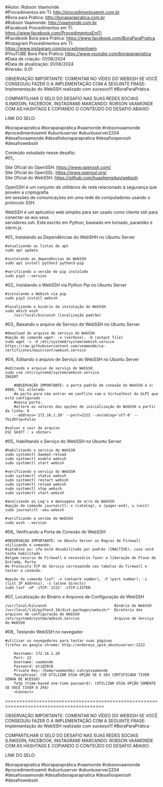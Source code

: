 #Autor: Robson Vaamonde<br>
#Procedimentos em TI: http://procedimentosemti.com.br<br>
#Bora para Prática: http://boraparapratica.com.br<br>
#Robson Vaamonde: http://vaamonde.com.br<br>
#Facebook Procedimentos em TI: https://www.facebook.com/ProcedimentosEmTi<br>
#Facebook Bora para Prática: https://www.facebook.com/BoraParaPratica<br>
#Instagram Procedimentos em TI: https://www.instagram.com/procedimentoem<br>
#YouTUBE Bora Para Prática: https://www.youtube.com/boraparapratica<br>
#Data de criação: 01/06/2024<br>
#Data de atualização: 01/06/2024<br>
#Versão: 0.01<br>

OBSERVAÇÃO IMPORTANTE: COMENTAR NO VÍDEO DO WEBSSH SE VOCÊ CONSEGUIU FAZER O A IMPLEMENTAÇÃO COM 
A SEGUINTE FRASE: Implementação do WebSSH realizado com sucesso!!! #BoraParaPrática

COMPARTILHAR O SELO DO DESAFIO NAS SUAS REDES SOCIAIS (LINKEDIN, FACEBOOK, INSTAGRAM)
MARCANDO: ROBSON VAAMONDE COM AS HASHTAGS E COPIANDO O CONTEÚDO DO DESAFIO ABAIXO: 

LINK DO SELO: 

#boraparapratica #boraparaprática #vaamonde #robsonvaamonde #procedimentosemti #ubuntuserver 
#ubuntuserver2204 #desafiovaamonde #desafioboraparapratica #desafioopenssh #desafiowebssh

Conteúdo estudado nesse desafio:<br>
#01_ 

Site Oficial do OpenSSH: https://www.openssh.com/<br>
Site Oficial do OpenSSL: https://www.openssl.org/<br>
Site Oficial do WebSSH: https://github.com/huashengdun/webssh

OpenSSH é um conjunto de utilitários de rede relacionado à segurança que provém a criptografia<br> 
em sessões de comunicações em uma rede de computadores usando o protocolo SSH.

WebSSH é um aplicativo web simples para ser usado como cliente ssh para conectar-se aos seus <br>
servidores ssh. Está escrito em Python, baseado em tornado, paramiko e xterm.js.

#01_ Instalando as Dependências do WebSHH no Ubuntu Server<br>

	#atualizando as listas do apt
	sudo apt update

	#instalando as dependências do WebSSH
	sudo apt install python3 python3-pip

	#verificando a versão do pip instalado
	sudo pip3 --version

#02_ Instalando o WebSSH via Python Pip no Ubuntu Server<br>

	#instalando o Webssh via pip
	sudo pip3 install webssh

	#localizando o binário da instalação do WebSSH
	sudo which wssh
		/usr/local/bin/wssh (localização padrão)

#03_ Baixando o arquivo de Serviço do WebSSH no Ubuntu Server<br>

	#download do arquivo de serviço do WebSSH
	#opção do comando wget: -v (verbose), -O (output file)
	sudo wget -v -O /etc/systemd/system/webssh.service https://raw.githubusercontent.com/vaamonde/ca-certificates/main/conf/webssh.service

#04_ Editando o arquivo de Serviço do WebSSH no Ubuntu Server<br>

	#editando o arquivo de serviço do WebSSH
	sudo vim /etc/systemd/system/webssh.service
	INSERT

		#OBSERVAÇÃO IMPORTANTE: a porta padrão de conexão do WebSSH é a: 8888, foi alterado
		#a porta para não entrar em conflito com o Virtualhost do GLPI que está configurado
		#nessa porta.
		#altere os valores das opções de inicialização do WebSSH a partir da linha: 9
		--address='172.16.1.20' --port=2222 --encoding='utf-8' --fbidhttp=False

	#salvar e sair do arquivo
	ESC SHIFT : x <Enter>

#05_ Habilitando o Serviço do WebSSH no Ubuntu Server<br>

	#habilitando o serviço do WebSSH
	sudo systemctl daemon-reload
	sudo systemctl enable webssh
	sudo systemctl start webssh

	#verificando o serviço do WebSSH
	sudo systemctl status webssh
	sudo systemctl restart webssh
	sudo systemctl reload webssh
	sudo systemctl stop webssh
	sudo systemctl start webssh

	#analisando os Log's e mensagens de erro do WebSSH
	#opção do comando journalctl: x (catalog), e (pager-end), u (unit)
	sudo journalctl -xeu webssh
	
	#verificando a versão do WebSSH
	sudo wssh --version

#06_ Verificando a Porta de Conexão do WebSSH<br>

	#OBSERVAÇÃO IMPORTANTE: no Ubuntu Server as Regras de Firewall utilizando o comando: 
	#iptables ou: ufw está desabilitado por padrão (INACTIVE), caso você tenha habilitado 
	#algum recurso de Firewall é necessário fazer a liberação do Fluxo de Entrada, Porta 
	#e Protocolo TCP do Serviço corresponde nas tabelas do firewall e testar a conexão.
	
	#opção do comando lsof: -n (network number), -P (port number), -i (list IP Address), -s (alone directs)
	sudo lsof -nP -iTCP:'2222' -sTCP:LISTEN

#07_ Localização do Binário e Arquivos de Configuração do WebSSH<br>

	/usr/local/bin/wssh                               Binário do WebSSH
	/usr/local/lib/python3.10/dist-packages/webssh/*  Diretório dos arquivos de configuração do WebSSH
	/etc/systemd/system/webssh.service                Arquivo de Serviço do WebSSH

#08_ Testando WebSSH no navegador<br>

	#utilizar os navegadores para testar suas páginas
	firefox ou google chrome: http://endereço_ipv4_ubuntuserver:2222

		Hostname: 172.16.1.20
		Port: 22
		Username: vaamonde
		Password: pti@2018
		Private Key: /home/vaamonde/.ssh/wsvaamonde
		Passphrase: (SÓ UTILIZAR ESSA OPÇÃO SE O SEU CERTIFICADO TIVER SENHA DE ACESSO)
		Totp (time-based one-time password): (UTILIZAR ESSA OPÇÃO SOMENTE SE VOCÊ TIVER O 2FA)
		<Connect>

=========================================================================================

OBSERVAÇÃO IMPORTANTE: COMENTAR NO VÍDEO DO WEBSSH SE VOCÊ CONSEGUIU FAZER O A IMPLEMENTAÇÃO COM 
A SEGUINTE FRASE: Implementação do WebSSH realizado com sucesso!!! #BoraParaPrática

COMPARTILHAR O SELO DO DESAFIO NAS SUAS REDES SOCIAIS (LINKEDIN, FACEBOOK, INSTAGRAM)
MARCANDO: ROBSON VAAMONDE COM AS HASHTAGS E COPIANDO O CONTEÚDO DO DESAFIO ABAIXO: 

LINK DO SELO: 

#boraparapratica #boraparaprática #vaamonde #robsonvaamonde #procedimentosemti #ubuntuserver 
#ubuntuserver2204 #desafiovaamonde #desafioboraparapratica #desafioopenssh #desafiowebssh